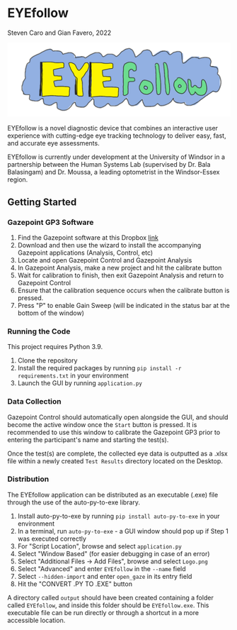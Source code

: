 # EYEfollow
Steven Caro and Gian Favero, 2022

![Screenshot](images/Logo.png)

EYEfollow is a novel diagnostic device that combines an interactive user experience with cutting-edge eye tracking technology to deliver easy, fast, and accurate eye assessments.

EYEfollow is currently under development at the University of Windsor in a partnership between the Human Systems Lab (supervised by Dr. Bala Balasingam) and Dr. Moussa, a leading optometrist in the Windsor-Essex region.

## Getting Started
### Gazepoint GP3 Software
1) Find the Gazepoint software at this Dropbox [link](https://www.dropbox.com/s/7wtdwbvmq8ws1ud/Gazepoint_5.1.0.exe?dl=0) 
2) Download and then use the wizard to install the accompanying Gazepoint applications (Analysis, Control, etc)
3) Locate and open Gazepoint Control and Gazepoint Analysis
4) In Gazepoint Analysis, make a new project and hit the calibrate button
5) Wait for calibration to finish, then exit Gazepoint Analysis and return to Gazepoint Control
6) Ensure that the calibration sequence occurs when the calibrate button is pressed.
7) Press "P" to enable Gain Sweep (will be indicated in the status bar at the bottom of the window)

### Running the Code
This project requires Python 3.9.

1) Clone the repository
2) Install the required packages by running `pip install -r requirements.txt` in your environment
3) Launch the GUI by running `application.py`

### Data Collection
Gazepoint Control should automatically open alongside the GUI, and should become the active window once the `Start` button is pressed. It is recommended to use this window to calibrate the Gazepoint GP3 prior to entering the participant's name and starting the test(s).

Once the test(s) are complete, the collected eye data is outputted as a .xlsx file within a newly created `Test Results` directory located on the Desktop. 

### Distribution
The EYEfollow application can be distributed as an executable (.exe) file through the use of the auto-py-to-exe library.

1) Install auto-py-to-exe by running `pip install auto-py-to-exe` in your environment
2) In a terminal, run `auto-py-to-exe` - a GUI window should pop up if Step 1 was executed correctly
3) For "Script Location", browse and select `application.py`
4) Select "Window Based" (for easier debugging in case of an error)
5) Select "Additional Files -> Add Files", browse and select `Logo.png`
6) Select "Advanced" and enter `EYEfollow` in the `--name` field
7) Select `--hidden-import` and enter `open_gaze` in its entry field
8) Hit the "CONVERT .PY TO .EXE" button

A directory called `output` should have been created containing a folder called `EYEfollow`, and inside this folder should be `EYEfollow.exe`. This executable file can be run directly or through a shortcut in a more accessible location. 
